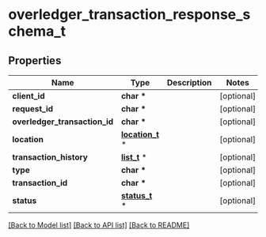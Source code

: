 # overledger_transaction_response_schema_t

## Properties
Name | Type | Description | Notes
------------ | ------------- | ------------- | -------------
**client_id** | **char \*** |  | [optional] 
**request_id** | **char \*** |  | [optional] 
**overledger_transaction_id** | **char \*** |  | [optional] 
**location** | [**location_t**](location.md) \* |  | [optional] 
**transaction_history** | [**list_t**](status.md) \* |  | [optional] 
**type** | **char \*** |  | [optional] 
**transaction_id** | **char \*** |  | [optional] 
**status** | [**status_t**](status.md) \* |  | [optional] 

[[Back to Model list]](../README.md#documentation-for-models) [[Back to API list]](../README.md#documentation-for-api-endpoints) [[Back to README]](../README.md)


